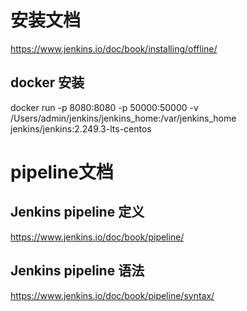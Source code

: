 # 安装文档
https://www.jenkins.io/doc/book/installing/offline/

## docker 安装
docker run -p 8080:8080 -p 50000:50000 -v /Users/admin/jenkins/jenkins_home:/var/jenkins_home jenkins/jenkins:2.249.3-lts-centos

# pipeline文档
## Jenkins pipeline 定义
https://www.jenkins.io/doc/book/pipeline/
## Jenkins pipeline 语法
https://www.jenkins.io/doc/book/pipeline/syntax/